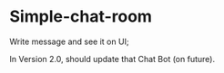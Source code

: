# Simple-chat-room
Write message and see it on UI;

In Version 2.0, should update that Chat Bot (on future).
